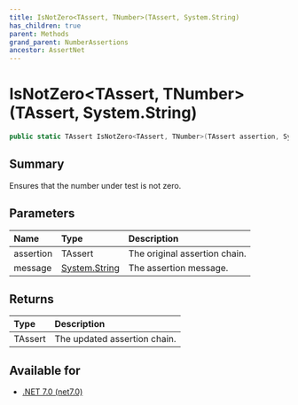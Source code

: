 ```yaml
---
title: IsNotZero<TAssert, TNumber>(TAssert, System.String)
has_children: true
parent: Methods
grand_parent: NumberAssertions
ancestor: AssertNet
---
```

# IsNotZero&lt;TAssert, TNumber&gt;(TAssert, System.String)

```csharp
public static TAssert IsNotZero<TAssert, TNumber>(TAssert assertion, System.String message);
```

## Summary
Ensures that the number under test is not zero.

## Parameters
| Name      | Type                                                                        | Description                   |
|:----------|:----------------------------------------------------------------------------|:------------------------------|
| assertion | TAssert                                                                     | The original assertion chain. |
| message   | [System.String](https://learn.microsoft.com/en-us/dotnet/api/system.string) | The assertion message.        |


## Returns
| Type    | Description                  |
|:--------|:-----------------------------|
| TAssert | The updated assertion chain. |

## Available for
- [.NET 7.0 (net7.0)](https://versionsof.net/core/7.0/)
